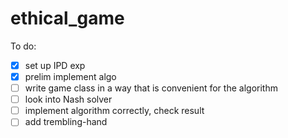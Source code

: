 # ethical_game

To do:
- [x] set up IPD exp
- [x] prelim implement algo
- [ ] write game class in a way that is convenient for the algorithm
- [ ] look into Nash solver
- [ ] implement algorithm correctly, check result
- [ ] add trembling-hand
